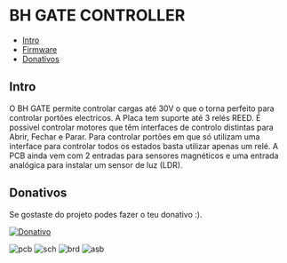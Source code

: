 # BH GATE CONTROLLER

* [Intro](#id1)
* [Firmware](https://github.com/brunohorta82/easy_iot)
* [Donativos](#id6)

## Intro <a name="id1"></a>
O BH GATE permite controlar cargas até 30V o que o torna perfeito para controlar portões electricos. A Placa tem suporte até 3 relés REED. É possivel controlar motores que têm interfaces de controlo distintas para Abrir, Fechar e Parar. Para controlar portões em que só utilizam uma interface para controlar todos os estados basta utilizar apenas um relé. A PCB ainda vem com 2 entradas para sensores magnéticos e uma entrada analógica para instalar um sensor de luz (LDR).

## Donativos <a name="id6"></a>

Se gostaste do projeto podes fazer o teu donativo :).

[![Donativo](https://img.shields.io/badge/Donate-PayPal-green.svg)](https://www.paypal.me/bhonofre)


![pcb](https://github.com/brunohorta82/BH_GATE_CONTROLLER/master/images/pcb.png)
![sch](https://github.com/brunohorta82/BH_GATE_CONTROLLER/master/images/sch.png)
![brd](https://github.com/brunohorta82/BH_GATE_CONTROLLER/master/images/brd.png)
![asb](https://github.com/brunohorta82/BH_GATE_CONTROLLER/master/images/gate.jpg)
